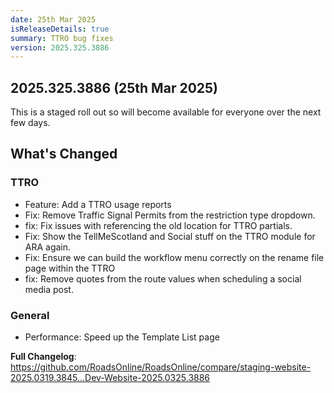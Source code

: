 ```yaml
---
date: 25th Mar 2025
isReleaseDetails: true
summary: TTRO bug fixes
version: 2025.325.3886
---
```

## 2025.325.3886 (25th Mar 2025) 

This is a staged roll out so will become available for everyone over the next few days.

## What's Changed


### TTRO 
* Feature: Add a TTRO usage reports 
* Fix: Remove Traffic Signal Permits from the restriction type dropdown. 
* fix: Fix issues with referencing the old location for TTRO partials. 
* Fix: Show the TellMeScotland and Social stuff on the TTRO module for ARA again.
* Fix: Ensure we can build the workflow menu correctly on the rename file page within the TTRO
* fix: Remove quotes from the route values when scheduling a social media post. 

### General
* Performance: Speed up the Template List page 


**Full Changelog**: https://github.com/RoadsOnline/RoadsOnline/compare/staging-website-2025.0319.3845...Dev-Website-2025.0325.3886
